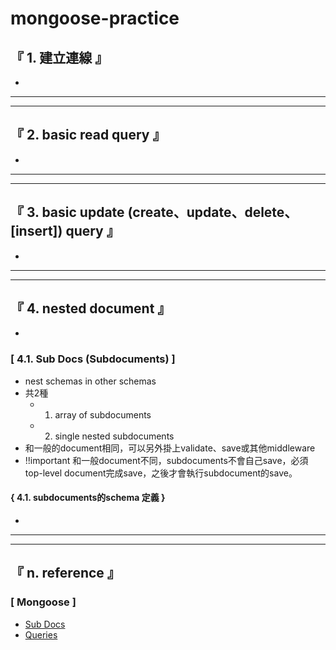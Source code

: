 # mongoose-practice

## 『 1. 建立連線 』
- 

<hr>
<hr>

## 『 2. basic read query 』
- 

<hr>
<hr>

## 『 3. basic update (create、update、delete、[insert]) query 』
- 

<hr>
<hr>

## 『 4. nested document 』
- 
### [ 4.1. Sub Docs (Subdocuments) ]
- nest schemas in other schemas
- 共2種
    - 1. array of subdocuments
    - 2. single nested subdocuments
- 和一般的document相同，可以另外掛上validate、save或其他middleware
- !!important 和一般document不同，subdocuments不會自己save，必須top-level document完成save，之後才會執行subdocument的save。
#### { 4.1. subdocuments的schema 定義 }
- 

<hr>
<hr>

## 『 n. reference 』
### [ Mongoose ]
- [Sub Docs](http://mongoosejs.com/docs/subdocs.html)
- [Queries](http://mongoosejs.com/docs/queries.html)